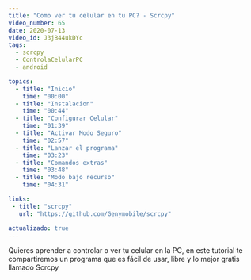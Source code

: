 ```yaml
---
title: "Como ver tu celular en tu PC? - Scrcpy"
video_number: 65
date: 2020-07-13
video_id: J3jB44ukDYc
tags:
  - scrcpy
  - ControlaCelularPC
  - android

topics:
  - title: "Inicio"
    time: "00:00"
  - title: "Instalacion"
    time: "00:44"
  - title: "Configurar Celular"
    time: "01:39"
  - title: "Activar Modo Seguro"
    time: "02:57"
  - title: "Lanzar el programa"
    time: "03:23"
  - title: "Comandos extras"
    time: "03:48"
  - title: "Modo bajo recurso"
    time: "04:31"

links:
 - title: "scrcpy"
   url: "https://github.com/Genymobile/scrcpy"

actualizado: true
---
```


Quieres aprender a controlar o ver tu celular en la PC, en este tutorial te compartiremos un programa que es fácil de usar, libre y lo mejor gratis llamado Scrcpy
